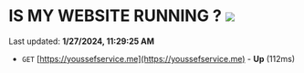 # IS MY WEBSITE RUNNING ? [![](https://img.shields.io/static/v1?label=Sponsor&message=%E2%9D%A4&logo=GitHub&color=%23fe8e86)](https://github.com/sponsors/<username>)

Last updated: **1/27/2024, 11:29:25 AM**

- `GET` [https://youssefservice.me](https://youssefservice.me) - **Up** (112ms)
